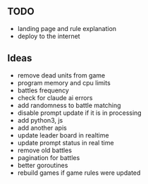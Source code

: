 ## TODO

* landing page and rule explanation
* deploy to the internet

## Ideas

* remove dead units from game
* program memory and cpu limits
* battles frequency
* check for claude ai errors
* add randomness to battle matching
* disable prompt update if it is in processing
* add python3, js
* add another apis
* update leader board in realtime
* update prompt status in real time
* remove old battles
* pagination for battles
* better goroutines
* rebuild games if game rules were updated
